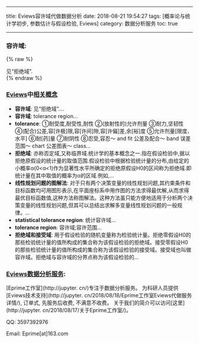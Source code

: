 
---
title: Eviews容许域代做数据分析
date: 2018-08-21 19:54:27
tags: [概率论与统计学初步, 参数估计与假设检验, Eviews]
category: 数据分析服务
toc: true

---



<span></span>
<!-- more -->



### 容许域:

{% raw %}
<div class="p1">见“拒绝域”.</div>
{% endraw %}



### [Eviews](/tags/Eviews/)中[相关概念](/categories/数据分析服务)

- **容许域**: 见“拒绝域”....
- **容许域**: tolerance region...
- **tolerance**: ①耐受度,耐受性,耐性 ②(放射性的)允许剂量 ③耐力,坚韧性 ④(配合)公差,容[许极]限,容[许间]隙,容[许偏]差,余[裕]度 ⑤允许剂量[限度、水平] ⑥耐[药]量 ⑦耐阴性 ⑧忍受,容忍～ and fit 公差及配合～ band 误差范围～ chart 公差图表～ class...
- **拒绝域**: 亦称否定域,又称临界域.统计学的基本概念之一.指在假设检验中,据以拒绝原假设的统计量的取值范围.假设检验中根据检验统计量的分布,由给定的小概率α(0<α<1)作为显著性水平所确定的拒绝原假设H0的区间称为拒绝域.即统计量在其中取值的概率为α的区域.例如,...
- **线性规划问题的图解法**: 对于只有两个决策变量的线性规划问题,其约束条件和目标函数均可用图形表示,在平面座标系中用作图的方法求得最优解,从而求得最优目标函数值,这种方法称图解法。这种方法虽只能方便地适用于分析两个决策变量的线性规划问题,但其可以总结出求解多变量线性规划问题的一般规律。...
- **statistical tolerance region**: 统计容许域...
- **tolerance region**: 容许域;容许范围...
- **拒绝域和接受域**: 用于假设检验的随机变量称为检验统计量。拒绝零假设H0的那些检验统计量的值所构成的集合称为该假设检验的拒绝域。接受零假设H0的那些检验统计量的值所构成的集合称为该假设检验的接受域。接受域也叫做容许域。拒绝域与容许域的分界点称为该假设检验的...




### [Eviews](/tags/Eviews/)[数据分析服务](/categories/数据分析服务/):
[Eprime工作室](http://jupyter. cn/)专注于数据分析服务。
为科研人员提供[Eviews技术支持](http://jupyter. cn/2018/08/18/Eprime工作室Eviews代做服务详情/), 订单式, 先服务后收费, 不满意不收费。
关于我们的简介可以访问[这里](http://jupyter. cn/2018/08/17/关于Eprime工作室/)。

QQ: 3597392976

Email: Eprime[at]163.com


